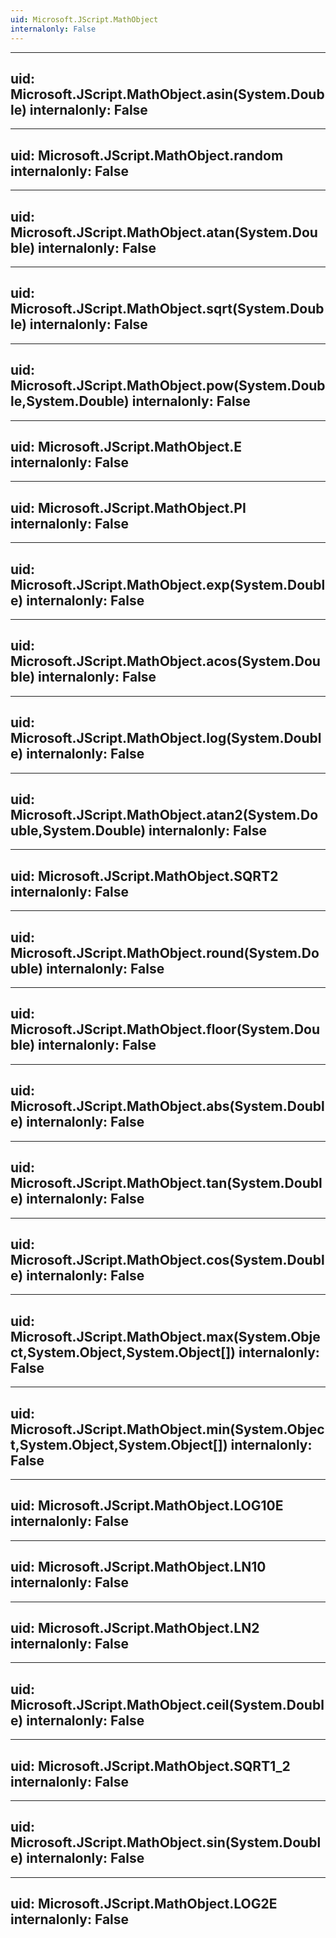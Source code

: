 ```yaml
---
uid: Microsoft.JScript.MathObject
internalonly: False
---
```


---
uid: Microsoft.JScript.MathObject.asin(System.Double)
internalonly: False
---

---
uid: Microsoft.JScript.MathObject.random
internalonly: False
---

---
uid: Microsoft.JScript.MathObject.atan(System.Double)
internalonly: False
---

---
uid: Microsoft.JScript.MathObject.sqrt(System.Double)
internalonly: False
---

---
uid: Microsoft.JScript.MathObject.pow(System.Double,System.Double)
internalonly: False
---

---
uid: Microsoft.JScript.MathObject.E
internalonly: False
---

---
uid: Microsoft.JScript.MathObject.PI
internalonly: False
---

---
uid: Microsoft.JScript.MathObject.exp(System.Double)
internalonly: False
---

---
uid: Microsoft.JScript.MathObject.acos(System.Double)
internalonly: False
---

---
uid: Microsoft.JScript.MathObject.log(System.Double)
internalonly: False
---

---
uid: Microsoft.JScript.MathObject.atan2(System.Double,System.Double)
internalonly: False
---

---
uid: Microsoft.JScript.MathObject.SQRT2
internalonly: False
---

---
uid: Microsoft.JScript.MathObject.round(System.Double)
internalonly: False
---

---
uid: Microsoft.JScript.MathObject.floor(System.Double)
internalonly: False
---

---
uid: Microsoft.JScript.MathObject.abs(System.Double)
internalonly: False
---

---
uid: Microsoft.JScript.MathObject.tan(System.Double)
internalonly: False
---

---
uid: Microsoft.JScript.MathObject.cos(System.Double)
internalonly: False
---

---
uid: Microsoft.JScript.MathObject.max(System.Object,System.Object,System.Object[])
internalonly: False
---

---
uid: Microsoft.JScript.MathObject.min(System.Object,System.Object,System.Object[])
internalonly: False
---

---
uid: Microsoft.JScript.MathObject.LOG10E
internalonly: False
---

---
uid: Microsoft.JScript.MathObject.LN10
internalonly: False
---

---
uid: Microsoft.JScript.MathObject.LN2
internalonly: False
---

---
uid: Microsoft.JScript.MathObject.ceil(System.Double)
internalonly: False
---

---
uid: Microsoft.JScript.MathObject.SQRT1_2
internalonly: False
---

---
uid: Microsoft.JScript.MathObject.sin(System.Double)
internalonly: False
---

---
uid: Microsoft.JScript.MathObject.LOG2E
internalonly: False
---
